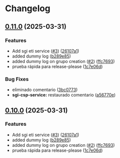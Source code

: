 # Changelog

## [0.11.0](https://github.com/didiez/hercules-sgi-monorepo-ci-poc/compare/sgi-csp-service-v0.10.0...sgi-csp-service-v0.11.0) (2025-03-31)


### Features

* Add sgi eti service ([#3](https://github.com/didiez/hercules-sgi-monorepo-ci-poc/issues/3)) ([26107a1](https://github.com/didiez/hercules-sgi-monorepo-ci-poc/commit/26107a13c8ec7a9cd9c8427d1f5ca37a20018f15))
* added dummy log ([b289e85](https://github.com/didiez/hercules-sgi-monorepo-ci-poc/commit/b289e858bc4d6000455fc2829e3364872c304659))
* added dummy log on grupo creation ([#2](https://github.com/didiez/hercules-sgi-monorepo-ci-poc/issues/2)) ([ffc7693](https://github.com/didiez/hercules-sgi-monorepo-ci-poc/commit/ffc76932a8ecf85de765047e3cc78c39f5da2ae4))
* prueba rápida para release-please ([1c7e06d](https://github.com/didiez/hercules-sgi-monorepo-ci-poc/commit/1c7e06d30e5c47e812b542568b839fbe983ecf7c))


### Bug Fixes

* eliminado comentario ([3bc0773](https://github.com/didiez/hercules-sgi-monorepo-ci-poc/commit/3bc07730edceb8f25e479fb6c30b12c02f1c18df))
* **sgi-csp-service:** restaurado comentario ([a56770e](https://github.com/didiez/hercules-sgi-monorepo-ci-poc/commit/a56770e0fa999bfd8e9cac682085cc3c9246624f))

## [0.10.0](https://github.com/didiez/hercules-sgi-monorepo-ci-poc/compare/v0.9.0...v0.10.0) (2025-03-31)


### Features

* Add sgi eti service ([#3](https://github.com/didiez/hercules-sgi-monorepo-ci-poc/issues/3)) ([26107a1](https://github.com/didiez/hercules-sgi-monorepo-ci-poc/commit/26107a13c8ec7a9cd9c8427d1f5ca37a20018f15))
* added dummy log ([b289e85](https://github.com/didiez/hercules-sgi-monorepo-ci-poc/commit/b289e858bc4d6000455fc2829e3364872c304659))
* added dummy log on grupo creation ([#2](https://github.com/didiez/hercules-sgi-monorepo-ci-poc/issues/2)) ([ffc7693](https://github.com/didiez/hercules-sgi-monorepo-ci-poc/commit/ffc76932a8ecf85de765047e3cc78c39f5da2ae4))
* prueba rápida para release-please ([1c7e06d](https://github.com/didiez/hercules-sgi-monorepo-ci-poc/commit/1c7e06d30e5c47e812b542568b839fbe983ecf7c))
